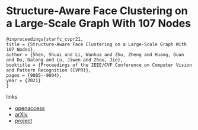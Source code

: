 # Structure-Aware Face Clustering on a Large-Scale Graph With 107 Nodes

```
@inproceedings{starfc_cvpr21,
title = {Structure-Aware Face Clustering on a Large-Scale Graph With 107 Nodes},
author = {Shen, Shuai and Li, Wanhua and Zhu, Zheng and Huang, Guan and Du, Dalong and Lu, Jiwen and Zhou, Jie},
booktitle = {Proceedings of the IEEE/CVF Conference on Computer Vision and Pattern Recognition (CVPR)},
pages = {9085--9094},
year = {2021}
}
```
links
- [openaccess](http://openaccess.thecvf.com//content/CVPR2021/html/Shen_Structure-Aware_Face_Clustering_on_a_Large-Scale_Graph_With_107_Nodes_CVPR_2021_paper.html)
- [arXiv](https://arxiv.org/abs/2103.13225)
- [project](https://sstzal.github.io/STAR-FC/)
